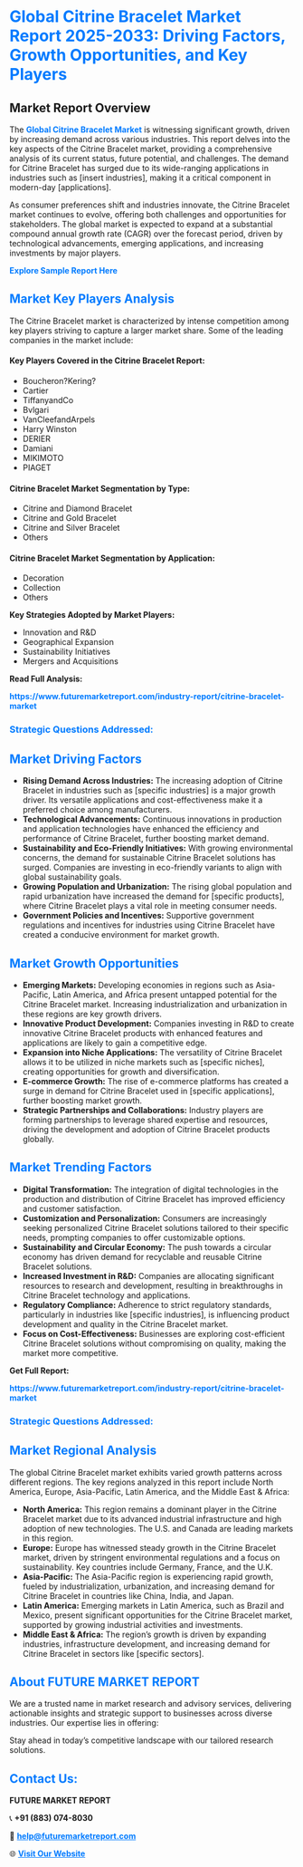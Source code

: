 <h1 style="color: #007BFF;">Global Citrine Bracelet Market Report 2025-2033: Driving Factors, Growth Opportunities, and Key Players</h1>

<section id="overview">
<h2>Market Report Overview</h2>
<p>The <a href="https://www.futuremarketreport.com/industry-report/citrine-bracelet-market" style="color: #007BFF; text-decoration: none;"><strong>Global Citrine Bracelet Market</strong></a> is witnessing significant growth, driven by increasing demand across various industries. This report delves into the key aspects of the Citrine Bracelet market, providing a comprehensive analysis of its current status, future potential, and challenges. The demand for Citrine Bracelet has surged due to its wide-ranging applications in industries such as [insert industries], making it a critical component in modern-day [applications].</p>
<p>As consumer preferences shift and industries innovate, the Citrine Bracelet market continues to evolve, offering both challenges and opportunities for stakeholders. The global market is expected to expand at a substantial compound annual growth rate (CAGR) over the forecast period, driven by technological advancements, emerging applications, and increasing investments by major players.</p>
</section>

<section id="overview">
<p><a href="https://www.futuremarketreport.com/request-sample/reportId=55958" style="color: #007BFF; text-decoration: none;"><strong>Explore Sample Report Here</strong></a></p>
</section>

<section id="key-players">
<h2 style="color: #007BFF;">Market Key Players Analysis</h2>
<p>The Citrine Bracelet market is characterized by intense competition among key players striving to capture a larger market share. Some of the leading companies in the market include:</p>
<h4>Key Players Covered in the Citrine Bracelet Report:</h4>
<ul><li>Boucheron?Kering?</li><li>Cartier</li><li>TiffanyandCo</li><li>Bvlgari</li><li>VanCleefandArpels</li><li>Harry Winston</li><li>DERIER</li><li>Damiani</li><li>MIKIMOTO</li><li>PIAGET</li></ul>
<h4>Citrine Bracelet Market Segmentation by Type:</h4>
<ul><li>Citrine and Diamond Bracelet</li><li>Citrine and Gold Bracelet</li><li>Citrine and Silver Bracelet</li><li>Others</li></ul>

<h4>Citrine Bracelet Market Segmentation by Application:</h4>
<ul><li>Decoration</li><li>Collection</li><li>Others</li></ul>
<p><strong>Key Strategies Adopted by Market Players:</strong></p>
<ul>
<li>Innovation and R&D</li>
<li>Geographical Expansion</li>
<li>Sustainability Initiatives</li>
<li>Mergers and Acquisitions</li>
</ul>
</section>

<section>
<p><strong>Read Full Analysis: </strong></p><a href="https://www.futuremarketreport.com/industry-report/citrine-bracelet-market" style="color: #007BFF; text-decoration: none;"><strong>https://www.futuremarketreport.com/industry-report/citrine-bracelet-market</strong></a>
<h3 style="color: #007BFF;">Strategic Questions Addressed:</h3>
</section>

<section id="driving-factors">
<h2 style="color: #007BFF;">Market Driving Factors</h2>
<ul>
<li><strong>Rising Demand Across Industries:</strong> The increasing adoption of Citrine Bracelet in industries such as [specific industries] is a major growth driver. Its versatile applications and cost-effectiveness make it a preferred choice among manufacturers.</li>
<li><strong>Technological Advancements:</strong> Continuous innovations in production and application technologies have enhanced the efficiency and performance of Citrine Bracelet, further boosting market demand.</li>
<li><strong>Sustainability and Eco-Friendly Initiatives:</strong> With growing environmental concerns, the demand for sustainable Citrine Bracelet solutions has surged. Companies are investing in eco-friendly variants to align with global sustainability goals.</li>
<li><strong>Growing Population and Urbanization:</strong> The rising global population and rapid urbanization have increased the demand for [specific products], where Citrine Bracelet plays a vital role in meeting consumer needs.</li>
<li><strong>Government Policies and Incentives:</strong> Supportive government regulations and incentives for industries using Citrine Bracelet have created a conducive environment for market growth.</li>
</ul>
</section>

<section id="growth-opportunities">
<h2 style="color: #007BFF;">Market Growth Opportunities</h2>
<ul>
<li><strong>Emerging Markets:</strong> Developing economies in regions such as Asia-Pacific, Latin America, and Africa present untapped potential for the Citrine Bracelet market. Increasing industrialization and urbanization in these regions are key growth drivers.</li>
<li><strong>Innovative Product Development:</strong> Companies investing in R&D to create innovative Citrine Bracelet products with enhanced features and applications are likely to gain a competitive edge.</li>
<li><strong>Expansion into Niche Applications:</strong> The versatility of Citrine Bracelet allows it to be utilized in niche markets such as [specific niches], creating opportunities for growth and diversification.</li>
<li><strong>E-commerce Growth:</strong> The rise of e-commerce platforms has created a surge in demand for Citrine Bracelet used in [specific applications], further boosting market growth.</li>
<li><strong>Strategic Partnerships and Collaborations:</strong> Industry players are forming partnerships to leverage shared expertise and resources, driving the development and adoption of Citrine Bracelet products globally.</li>
</ul>
</section>

<section id="trending-factors">
<h2 style="color: #007BFF;">Market Trending Factors</h2>
<ul>
<li><strong>Digital Transformation:</strong> The integration of digital technologies in the production and distribution of Citrine Bracelet has improved efficiency and customer satisfaction.</li>
<li><strong>Customization and Personalization:</strong> Consumers are increasingly seeking personalized Citrine Bracelet solutions tailored to their specific needs, prompting companies to offer customizable options.</li>
<li><strong>Sustainability and Circular Economy:</strong> The push towards a circular economy has driven demand for recyclable and reusable Citrine Bracelet solutions.</li>
<li><strong>Increased Investment in R&D:</strong> Companies are allocating significant resources to research and development, resulting in breakthroughs in Citrine Bracelet technology and applications.</li>
<li><strong>Regulatory Compliance:</strong> Adherence to strict regulatory standards, particularly in industries like [specific industries], is influencing product development and quality in the Citrine Bracelet market.</li>
<li><strong>Focus on Cost-Effectiveness:</strong> Businesses are exploring cost-efficient Citrine Bracelet solutions without compromising on quality, making the market more competitive.</li>
</ul>
</section>

<section>
<p><strong>Get Full Report: </strong></p><a href="https://www.futuremarketreport.com/industry-report/citrine-bracelet-market" style="color: #007BFF; text-decoration: none;"><strong>https://www.futuremarketreport.com/industry-report/citrine-bracelet-market</strong></a>
<h3 style="color: #007BFF;">Strategic Questions Addressed:</h3>
</section>


<section id="regional-analysis">
<h2 style="color: #007BFF;">Market Regional Analysis</h2>
<p>The global Citrine Bracelet market exhibits varied growth patterns across different regions. The key regions analyzed in this report include North America, Europe, Asia-Pacific, Latin America, and the Middle East & Africa:</p>
<ul>
<li><strong>North America:</strong> This region remains a dominant player in the Citrine Bracelet market due to its advanced industrial infrastructure and high adoption of new technologies. The U.S. and Canada are leading markets in this region.</li>
<li><strong>Europe:</strong> Europe has witnessed steady growth in the Citrine Bracelet market, driven by stringent environmental regulations and a focus on sustainability. Key countries include Germany, France, and the U.K.</li>
<li><strong>Asia-Pacific:</strong> The Asia-Pacific region is experiencing rapid growth, fueled by industrialization, urbanization, and increasing demand for Citrine Bracelet in countries like China, India, and Japan.</li>
<li><strong>Latin America:</strong> Emerging markets in Latin America, such as Brazil and Mexico, present significant opportunities for the Citrine Bracelet market, supported by growing industrial activities and investments.</li>
<li><strong>Middle East & Africa:</strong> The region’s growth is driven by expanding industries, infrastructure development, and increasing demand for Citrine Bracelet in sectors like [specific sectors].</li>
</ul>
</section>

<footer>
<h2 style="color: #007BFF;">About FUTURE MARKET REPORT</h2>
<p>We are a trusted name in market research and advisory services, delivering actionable insights and strategic support to businesses across diverse industries. Our expertise lies in offering:</p>

<p>Stay ahead in today’s competitive landscape with our tailored research solutions.</p>

<h2 style="color: #007BFF;">Contact Us:</h2>
<p><strong>FUTURE MARKET REPORT</strong></p>
<p>📞 <strong>+91 (883) 074-8030</strong></p>
<p>📧 <strong><a href="mailto:help@futuremarketreport.com" style="color: #007BFF;">help@futuremarketreport.com</a></strong></p>
<p>🌐 <strong><a href="https://www.futuremarketreport.com/" style="color: #007BFF;">Visit Our Website</a></strong></p>
</footer>